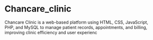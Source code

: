 # Chancare_clinic
Chancare Clinic is a web-based platform using HTML, CSS, JavaScript, PHP, and MySQL to manage patient records, appointments, and billing, improving clinic efficiency and user experienc
